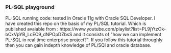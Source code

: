 <h3> PL-SQL playground </h3>
PL-SQL running code: tested in Oracle 11g with Oracle SQL Developer. I have created this repo on the basis of my PL/SQL tutorial.
Which is published avaiable from : https://www.youtube.com/playlist?list=PL9jYtzOk-bCxVpYB_LcEC9_dNPOpDZbsS and it consists of "how we can implement PL-SQL in real time enterprise project?". If you follow this tutorial throughly then you can gain indepth knowledge of PL/SQl and oracle database. 
